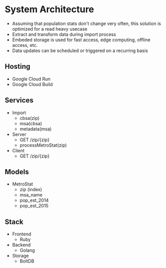 # System Architecture

* Assuming that population stats don't change very often, this solution is optimized for a read heavy usecase
* Extract and transform data during import process
* Embeded storage is used for fast access, edge computing, offline access, etc.
* Data updates can be scheduled or triggered on a recurring basis

## Hosting

* Google Cloud Run
* Google Cloud Build

## Services

* Import
  * cbsa(zip)
  * msa(cbsa)
  * metadata(msa)
* Server
  * GET /zip/{zip}
  * processMetroStat(zip)
* Client
  * GET /zip/{zip}

## Models

* MetroStat
  * zip (index)
  * msa_name
  * pop_est_2014
  * pop_est_2015

## Stack

* Frontend
  * Ruby
* Backend
  * Golang
* Storage
  * BoltDB
